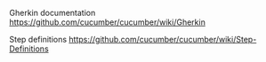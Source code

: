 Gherkin documentation https://github.com/cucumber/cucumber/wiki/Gherkin

Step definitions https://github.com/cucumber/cucumber/wiki/Step-Definitions



